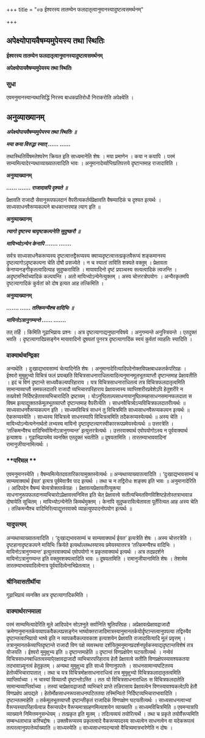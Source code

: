 +++
title = "०७ ईश्वरस्य तातम्येन फलदातृत्वानुमानस्यादुष्टत्वसमर्थनम्"

+++


## अपेक्ष्योपायवैषम्यमुपेयस्य तथा स्थितिः

**ईश्वरस्य तातम्येन फलदातृत्वानुमानस्यादुष्टत्वसमर्थनम्**

**अपेक्ष्योपायवैषम्यमुपेयस्य तथा स्थितिः**

### **सुधा**

एवमनुमानस्यान्यथासिद्धिं निरस्य बाधकप्रतिरोधौ निराकरोति अपेक्ष्येति ।

## **अनुव्याख्यानम्**

***अपेक्ष्योपायवैषम्यमुपेयस्य तथा स्थितिः ॥***

***मया कया विरुद्धा स्यात् ...... ......***

तथास्थितिर्विषमतेश्वरेण क्रियत इति साध्यमानेति शेषः । मया प्रमाणेन । कया न कयापि । परमं साम्यमित्यादेरन्यथाव्याख्यातत्वादिति भावः । अनुमानादेर्व्याप्तिप्रतिपत्तये दृष्टान्तमाह राजादाविति ।

**अनुव्याख्यानम्**

***...... ....... राजादावपि दृश्यते ॥***

प्रेक्षावति राजादौ सेवानुरूपफलदानं वैपरीत्यकर्तर्यप्रेक्षावति वैषम्यादिकं च दृश्यत इत्यर्थः । साध्यसाधनवैरूप्यकल्पने बाधकान्तरमाह त्याग इति ॥

**अनुव्याख्यानम्**

***त्यागो दृष्टस्य चादृष्टकल्पनेति सुदुष्करौ ॥***

***मायिभ्योऽन्येन केनापि ....... .......***

सर्वत्र साध्यसाधनैकरूप्यस्य दृष्टत्वात्तद्वैरूप्यस्य क्वाप्यदृष्टत्वात्तत्प्रकृतवैरूप्यं शङ्कमानस्य दृष्टत्यागोऽदृष्टकल्पना चेति दोषौ प्रसज्येते । न च स्यातां ताविति शक्यते वक्तुम् । प्रेक्षावता केनाप्यनङ्गीकृतत्वादित्याह सुदुष्कराविति । मायावादिनो दृष्टं प्रपञ्चस्य सत्यत्वादिकं त्यजन्ति । अदृष्टमनिर्वाच्यादिकं कल्पयन्ति । अतो मायिभ्योऽन्येनेत्युक्तम् । अस्य चोत्तरत्रोपयोगः । अन्यैरकृतमपि दृष्टत्यागादिकं कुर्वतां को दोष इत्यत आह तत्किमिति ।

**अनुव्याख्यानम्**

***....... ...... तत्किमन्यैश्च वादिभिः ॥***

***मायिनोऽत्रानुगम्यन्ते ...... .......***

तत् तर्हि । किमिति गूढाभिप्रायः प्रश्नः । अत्र दृष्टत्यागाद्यनुष्ठानविषये । अनुगम्यन्ते अनुस्त्रियन्ते । एतदुक्तं भवति । दृष्टत्यागादिप्रसङ्गेन मायावादिनो दूषयतां पुनरत्र दृष्टत्यागादिंक स्वयं कुर्वतां व्याहतिः स्यादिति ।

### **वाक्यार्थचन्द्रिका**

अन्यथेति । दुःखाद्यभावसाम्यं चेत्यादिनेति शेषः । अनुमानादेरित्यादिपदेनोक्तविपक्षबाधकतर्कपरिग्रहः । ईश्वरो मुमुक्षुभ्यो विचित्रं फलं प्रयच्छति विचित्रसाधनाराधितत्वादित्यनुमानमूलभूतव्याप्तौ दृष्टान्तमाह प्रेक्षावतीति । इदं च विणं दृष्टान्ते साध्यवैकल्यपरिहाराय । यत्र विचित्रसाधनाराधितत्वं तत्र विचित्रफलदातृत्वमिति सामान्यव्याप्तौ समफलदातरि राजादौ व्यभिचारपरिहाराय प्रेक्षावत्त्वस्य व्याप्तिशरीरप्रवेशेऽपि हेतुशरीरे न तत्प्रवेशो निर्दिष्टहेतावव्यभिचारादिति द्रष्टव्यम् । योऽनुष्ठिताल्पसाधनायानुष्ठितमहासाधनसमानफलदाता स विषम इत्याद्युक्ततर्कमूलभूतव्याप्तौ दृष्टान्तमाह वैपरीत्येति । साधनवैचित्र्येऽप्यविचित्रफलदातरीत्यर्थः ॥ साध्यसाधनवैरूप्यकल्पन इति । साध्यमविचित्रं साधनं तु विचित्रमिति साध्यसाधनवैरूप्यकल्पन इत्यर्थः ॥ ऐकरूप्यस्येति । साध्यस्य विचित्रत्वे साधनस्यापि विचित्रत्वमिति तदैकरूप्यस्येत्यर्थः ॥ अस्य चेति । मायिभ्योऽन्येत्यनेनार्थतो लभ्यस्य मायिनो दृष्टादृष्टत्यागस्वीकाररूपप्रमेयस्येत्यर्थः ॥ उत्तरत्रेति । ‘तत्किमन्यैश्च वादिभिर्मायिनोऽत्रानुगम्यन्त’ इत्युत्तरत्रेत्यर्थः । उत्तरवाक्यार्थ एवोपयोगोऽस्य न पूर्ववाक्यार्थ इत्याशयः । गूढाभिप्रायमेव व्यनक्ति एतदुक्तं भवतीति ॥ दूषयतामिति । तारतम्याभाववादिनां रामानुजीयानामित्यर्थः ।

### **परिमल **

एवमनुमानस्येति । वैषम्यमित्येतदवतारिकायामुक्तस्येत्यर्थः ॥ अन्यथाव्याख्यातत्वादिति । ‘दुःखाद्यभावसाम्यं च साम्यवाक्यार्थ ईयत’ इत्यत्र पूर्वमेवात्रैव पाद इत्यर्थः । तथा च न तद्विरोधः शङ्क्य इति भावः ॥ अनुमानादेरिति । आदिपदेन वैषम्यं चेत्यत्रोक्ततर्कग्रहः । प्रेक्षावत्यप्रेक्षावतीत्युक्त्या साधनानुरूपफलदानव्यभिचारोऽप्रेक्षावत्त्वनिमित्त इति चेत् प्रेक्षावत्त्वे सतीत्यभिमतविणविशिष्टहेतोस्तत्राभावान्न दोषायेति सूचितम् । मायिभ्योऽन्येनेति किमर्थमुक्तम् । केनापि सुदुष्करावित्येतावता पूर्तेरित्यत आह अस्य चेति । तत्किमन्यैश्च वादिभिरित्याद्युत्तरवाक्ये व्याहत्युपपादनोपयोग इत्यर्थः ॥

### **यादुपत्यम्**

अन्यथाव्याख्यातत्वादिति । ‘दुःखाद्यभावसाम्यं च साम्यवाक्यार्थ ईयत’ इत्यत्रेति शेषः । अस्य चोत्तरत्रेति । दृष्टहानादृष्टकल्पने मायिभिः क्रियेते इत्यर्थाल्लब्धस्यास्य प्रमेयस्यात्तरत्र ‘तत्किमन्यैश्च वादिभिः । मायिनोऽत्रानुगम्यन्त’ इत्युत्तरवाक्यार्थ एवोपयोगो न प्रकृतवाक्यार्थ इत्यर्थः । अत्र तदप्रदर्शने मायिनोऽत्रानुगम्यन्त इति वक्तुमशक्यत्वादिति भावः ॥ दूषयतामिति । रामानुजीयानामिति शेषः । तेशामेव तारतम्याभाववादित्वेनात्र पूर्ववादित्वेनाभिप्रेतत्वात् ।

### **श्रीनिवासतीर्थीया**

गूढाभिप्रायं व्यनक्ति अत्र दृष्टत्यागादिकमिति ।

### **वाक्यार्थरत्नमाला**

परमं साम्यमित्यादेरिति मूले आदिपदेन सोऽश्नुते सर्वानिति श्रुतिपरिग्रहः। अप्रेक्षावत्प्रेक्षावद्राजादौ क्रमेणानुमानतर्कयव्यापकवैकल्पप्रसङ्गेन भाष्योक्तराजादिमात्रस्यानुमानतर्कयोर्दृष्टान्तत्वानुपपत्या तद्विस्यैव दृष्टान्तत्वाभिप्रायो भाष्ये इति न व्यापकवैकल्पावकाश इत्याशयेन प्रेक्षावति राजादावित्यादि मूलं प्रवृत्तम् । तत्रानुमानतर्कव्याप्तिदृष्टान्ते राजादौ विण पक्षे व्यवस्थया दर्शयितुमनुमानप्रदर्शनपूर्वकस्याद्यदृष्टान्तविशेषं तत्र योजयति । ईश्वरो मुमुक्षुभ्य इति ॥ दृष्टान्तमाहेति ॥ दृष्टान्तं विणप्रक्षेपेण घटयतीत्यर्थः । नन्वेवं विचित्रसाधनबाधितत्वस्यापे्रक्षावद्राजादौ व्यभिचारपरिहाराय हेतौ प्रेक्षावत्वे सतीति विणप्रक्षेपस्यावश्यकतया तदभावान्न्यूनत्वं हेतूकृतम् । अन्यथा मुमुक्षुभ्य इति साध्ये विणानुपपत्तेः । साधनसामान्यघटितस्य हेतोर्व्यभिचारापातात् । तथा च यत्र विचित्रमोक्षसाधनाराधित्वं तत्र मुमुक्षुभ्यो विचित्रफलादातृतत्वमिति व्याप्तिर्वाच्या । न चास्यां विव्यात्पौ दृष्टान्तोऽस्ति । ततः यो विचित्रसाधनाराधितः स विचित्रफलदातेति सामान्यव्याप्तिर्वाच्या । तस्यां चाप्रेक्षावद्राजादौ व्यभिचारे प्राप्ते तन्निरासाय प्रेक्षावत्वेन विणस्यावश्यकत्वेऽपि हेतौ विणप्रक्षेप आपद्यते । हेतोर्मोक्षसाधनरूपसाधनघटिततया तस्मिन्वितो निर्दिष्टव्यभिचाराभावादिति । दृष्टान्ततमाहेति ॥ तर्कमूलभूतव्याप्तौ दृष्टान्तीकृतं राजादिकं विणपक्षेण घटयतीत्यर्थः । साध्यसाधनत्वाभ्यां वैरूप्यस्यापरिहार्यत्वान्न वैरूप्यपदेन वैरूप्यमात्रग्रहणमित्याशयेन व्याख्याति ॥ साध्यमविचित्रमिति ॥ एवमन्यत्रापि व्याख्याने निमित्तमनुसन्धेयम् । तत्प्रकृत इति मूलम् । तदित्यव्ययं तयोरित्यर्थे । तथा च प्रकृते तयोर्वैरूप्यमिति सम्बन्धलाभान्न कश्चिद्दोषः । उक्तवैरूप्यस्य प्रकृतत्वादे वैकरूप्यपदस्य साध्यत्वेन साधनत्वेन वा यदेकरूपत्वं तत्परत्वानुपपत्तेर्व्याख्याति ॥ साध्यस्येति ॥ साध्यसाधनपदन्यासो वैचित्र्यमात्रभारेणेति न दोषः ।

